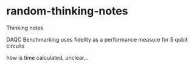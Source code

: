 # random-thinking-notes
Thinking notes

DAQC Benchmarking uses fidelity as a performance measure 
for 5 qubit circuits

how is time calculated, unclear...
